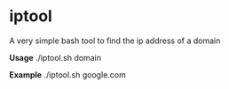 # iptool
A very simple bash tool to find the ip address of a domain

**Usage**
./iptool.sh domain

**Example**
./iptool.sh google.com
